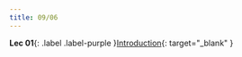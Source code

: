 ```yaml
---
title: 09/06
---
```



**Lec 01**{: .label .label-purple }[Introduction](/CSCI5551-Fall23-S2/assets/slides/lec01_introduction.pdf){: target="_blank" }